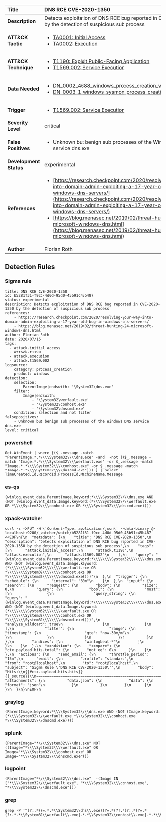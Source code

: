 | Title                    | DNS RCE CVE-2020-1350       |
|:-------------------------|:------------------|
| **Description**          | Detects exploitation of DNS RCE bug reported in CVE-2020-1350 by the detection of suspicious sub process |
| **ATT&amp;CK Tactic**    |  <ul><li>[TA0001: Initial Access](https://attack.mitre.org/tactics/TA0001)</li><li>[TA0002: Execution](https://attack.mitre.org/tactics/TA0002)</li></ul>  |
| **ATT&amp;CK Technique** | <ul><li>[T1190: Exploit Public-Facing Application](https://attack.mitre.org/techniques/T1190)</li><li>[T1569.002: Service Execution](https://attack.mitre.org/techniques/T1569/002)</li></ul>  |
| **Data Needed**          | <ul><li>[DN_0002_4688_windows_process_creation_with_commandline](../Data_Needed/DN_0002_4688_windows_process_creation_with_commandline.md)</li><li>[DN_0003_1_windows_sysmon_process_creation](../Data_Needed/DN_0003_1_windows_sysmon_process_creation.md)</li></ul>  |
| **Trigger**              | <ul><li>[T1569.002: Service Execution](../Triggers/T1569.002.md)</li></ul>  |
| **Severity Level**       | critical |
| **False Positives**      | <ul><li>Unknown but benign sub processes of the Windows DNS service dns.exe</li></ul>  |
| **Development Status**   | experimental |
| **References**           | <ul><li>[https://research.checkpoint.com/2020/resolving-your-way-into-domain-admin-exploiting-a-17-year-old-bug-in-windows-dns-servers/](https://research.checkpoint.com/2020/resolving-your-way-into-domain-admin-exploiting-a-17-year-old-bug-in-windows-dns-servers/)</li><li>[https://blog.menasec.net/2019/02/threat-hunting-24-microsoft-windows-dns.html](https://blog.menasec.net/2019/02/threat-hunting-24-microsoft-windows-dns.html)</li></ul>  |
| **Author**               | Florian Roth |


## Detection Rules

### Sigma rule

```
title: DNS RCE CVE-2020-1350
id: b5281f31-f9cc-4d0d-95d0-45b91c45b487
status: experimental
description: Detects exploitation of DNS RCE bug reported in CVE-2020-1350 by the detection of suspicious sub process
references:
    - https://research.checkpoint.com/2020/resolving-your-way-into-domain-admin-exploiting-a-17-year-old-bug-in-windows-dns-servers/
    - https://blog.menasec.net/2019/02/threat-hunting-24-microsoft-windows-dns.html
author: Florian Roth
date: 2020/07/15
tags:
  - attack.initial_access
  - attack.t1190
  - attack.execution
  - attack.t1569.002
logsource:
    category: process_creation
    product: windows
detection:
    selection:
        ParentImage|endswith: '\System32\dns.exe'
    filter:
        Image|endswith:
            - '\System32\werfault.exe'
            - '\System32\conhost.exe'
            - '\System32\dnscmd.exe'
    condition: selection and not filter
falsepositives:
    - Unknown but benign sub processes of the Windows DNS service dns.exe
level: critical

```





### powershell
    
```
Get-WinEvent | where {($_.message -match "ParentImage.*.*\\\\System32\\\\dns.exe" -and  -not (($_.message -match "Image.*.*\\\\System32\\\\werfault.exe" -or $_.message -match "Image.*.*\\\\System32\\\\conhost.exe" -or $_.message -match "Image.*.*\\\\System32\\\\dnscmd.exe"))) } | select TimeCreated,Id,RecordId,ProcessId,MachineName,Message
```


### es-qs
    
```
(winlog.event_data.ParentImage.keyword:*\\\\System32\\\\dns.exe AND (NOT (winlog.event_data.Image.keyword:(*\\\\System32\\\\werfault.exe OR *\\\\System32\\\\conhost.exe OR *\\\\System32\\\\dnscmd.exe))))
```


### xpack-watcher
    
```
curl -s -XPUT -H \'Content-Type: application/json\' --data-binary @- localhost:9200/_watcher/watch/b5281f31-f9cc-4d0d-95d0-45b91c45b487 <<EOF\n{\n  "metadata": {\n    "title": "DNS RCE CVE-2020-1350",\n    "description": "Detects exploitation of DNS RCE bug reported in CVE-2020-1350 by the detection of suspicious sub process",\n    "tags": [\n      "attack.initial_access",\n      "attack.t1190",\n      "attack.execution",\n      "attack.t1569.002"\n    ],\n    "query": "(winlog.event_data.ParentImage.keyword:*\\\\\\\\System32\\\\\\\\dns.exe AND (NOT (winlog.event_data.Image.keyword:(*\\\\\\\\System32\\\\\\\\werfault.exe OR *\\\\\\\\System32\\\\\\\\conhost.exe OR *\\\\\\\\System32\\\\\\\\dnscmd.exe))))"\n  },\n  "trigger": {\n    "schedule": {\n      "interval": "30m"\n    }\n  },\n  "input": {\n    "search": {\n      "request": {\n        "body": {\n          "size": 0,\n          "query": {\n            "bool": {\n              "must": [\n                {\n                  "query_string": {\n                    "query": "(winlog.event_data.ParentImage.keyword:*\\\\\\\\System32\\\\\\\\dns.exe AND (NOT (winlog.event_data.Image.keyword:(*\\\\\\\\System32\\\\\\\\werfault.exe OR *\\\\\\\\System32\\\\\\\\conhost.exe OR *\\\\\\\\System32\\\\\\\\dnscmd.exe))))",\n                    "analyze_wildcard": true\n                  }\n                }\n              ],\n              "filter": {\n                "range": {\n                  "timestamp": {\n                    "gte": "now-30m/m"\n                  }\n                }\n              }\n            }\n          }\n        },\n        "indices": [\n          "winlogbeat-*"\n        ]\n      }\n    }\n  },\n  "condition": {\n    "compare": {\n      "ctx.payload.hits.total": {\n        "not_eq": 0\n      }\n    }\n  },\n  "actions": {\n    "send_email": {\n      "throttle_period": "15m",\n      "email": {\n        "profile": "standard",\n        "from": "root@localhost",\n        "to": "root@localhost",\n        "subject": "Sigma Rule \'DNS RCE CVE-2020-1350\'",\n        "body": "Hits:\\n{{#ctx.payload.hits.hits}}{{_source}}\\n================================================================================\\n{{/ctx.payload.hits.hits}}",\n        "attachments": {\n          "data.json": {\n            "data": {\n              "format": "json"\n            }\n          }\n        }\n      }\n    }\n  }\n}\nEOF\n
```


### graylog
    
```
(ParentImage.keyword:*\\\\System32\\\\dns.exe AND (NOT (Image.keyword:(*\\\\System32\\\\werfault.exe *\\\\System32\\\\conhost.exe *\\\\System32\\\\dnscmd.exe))))
```


### splunk
    
```
(ParentImage="*\\\\System32\\\\dns.exe" NOT ((Image="*\\\\System32\\\\werfault.exe" OR Image="*\\\\System32\\\\conhost.exe" OR Image="*\\\\System32\\\\dnscmd.exe")))
```


### logpoint
    
```
(ParentImage="*\\\\System32\\\\dns.exe"  -(Image IN ["*\\\\System32\\\\werfault.exe", "*\\\\System32\\\\conhost.exe", "*\\\\System32\\\\dnscmd.exe"]))
```


### grep
    
```
grep -P '^(?:.*(?=.*.*\\System32\\dns\\.exe)(?=.*(?!.*(?:.*(?=.*(?:.*.*\\System32\\werfault\\.exe|.*.*\\System32\\conhost\\.exe|.*.*\\System32\\dnscmd\\.exe))))))'
```



